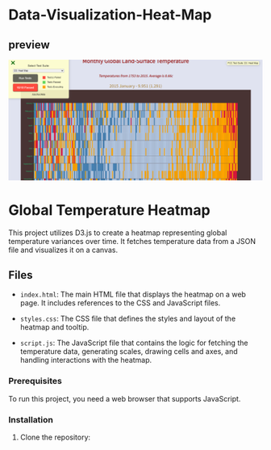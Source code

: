 # Data-Visualization-Heat-Map
## preview
![Preview](HeatMap.png)

# Global Temperature Heatmap

This project utilizes D3.js to create a heatmap representing global temperature variances over time. It fetches temperature data from a JSON file and visualizes it on a canvas.

## Files

- `index.html`: The main HTML file that displays the heatmap on a web page. It includes references to the CSS and JavaScript files.

- `styles.css`: The CSS file that defines the styles and layout of the heatmap and tooltip.

- `script.js`: The JavaScript file that contains the logic for fetching the temperature data, generating scales, drawing cells and axes, and handling interactions with the heatmap.

### Prerequisites

To run this project, you need a web browser that supports JavaScript.

### Installation

1. Clone the repository:


